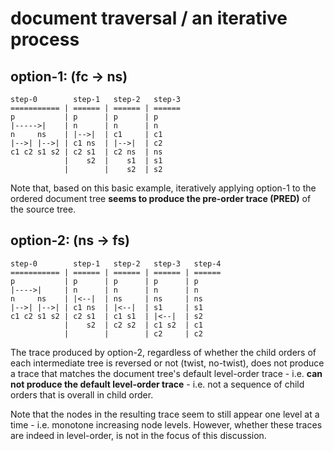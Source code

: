 
# document traversal / an iterative process

<!-- ======================================================================= -->
## option-1: (fc -> ns)

```
step-0        step-1   step-2   step-3
=========== | ====== | ====== | ======
p           | p      | p      | p
|----->|    | n      | n      | n
n     ns    | |-->|  | c1     | c1
|-->| |-->| | c1 ns  | |-->|  | c2
c1 c2 s1 s2 | c2 s1  | c2 ns  | ns
            |    s2  |    s1  | s1
            |        |    s2  | s2
```

Note that, based on this basic example, iteratively applying option-1 to the
ordered document tree **seems to produce the pre-order trace (PRED)** of the
source tree.

<!-- ======================================================================= -->
## option-2: (ns -> fs)

```
step-0        step-1   step-2   step-3   step-4
=========== | ====== | ====== | ====== | ======
p           | p      | p      | p      | p
|---->|     | n      | n      | n      | n
n     ns    | |<--|  | ns     | ns     | ns
|-->| |-->| | c1 ns  | |<--|  | s1     | s1
c1 c2 s1 s2 | c2 s1  | c1 s1  | |<--|  | s2
            |    s2  | c2 s2  | c1 s2  | c1
            |        |        | c2     | c2
```

The trace produced by option-2, regardless of whether the child orders of
each intermediate tree is reversed or not (twist, no-twist), does not produce
a trace that matches the document tree's default level-order trace - i.e.
**can not produce the default level-order trace** - i.e. not a sequence of
child orders that is overall in child order.

Note that the nodes in the resulting trace seem to still appear one level at
a time - i.e. monotone increasing node levels. However, whether these traces
are indeed in level-order, is not in the focus of this discussion.
